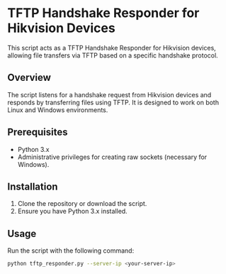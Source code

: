 # TFTP Handshake Responder for Hikvision Devices

This script acts as a TFTP Handshake Responder for Hikvision devices, allowing file transfers via TFTP based on a specific handshake protocol.

## Overview

The script listens for a handshake request from Hikvision devices and responds by transferring files using TFTP. It is designed to work on both Linux and Windows environments.

## Prerequisites

- Python 3.x
- Administrative privileges for creating raw sockets (necessary for Windows).

## Installation

1. Clone the repository or download the script.
2. Ensure you have Python 3.x installed.

## Usage

Run the script with the following command:

```bash
python tftp_responder.py --server-ip <your-server-ip>
